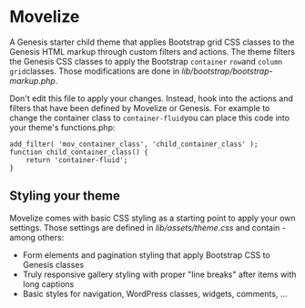 # Movelize
A Genesis starter child theme that applies Bootstrap grid CSS classes to the Genesis HTML markup through custom filters and actions. The theme filters the Genesis CSS classes to apply the Bootstrap `container` `row`and `column grid`classes.
Those modifications are done in *lib/bootstrap/bootstrap-markup.php*.

Don't edit this file to apply your changes. Instead, hook into the actions and filters that have been defined by Movelize or Genesis.
For example to change the container class to `container-fluid`you can place this code into your theme's functions.php:
```
add_filter( 'mov_container_class', 'child_container_class' );
function child_container_class() {
    return 'container-fluid';
}
```

## Styling your theme
Movelize comes with basic CSS styling as a starting point to apply your own settings. Those settings are defined in *lib/assets/theme.css* and contain - among others:
- Form elements and pagination styling that apply Bootstrap CSS to Genesis classes
- Truly responsive gallery styling with proper "line breaks" after items with long captions
- Basic styles for navigation, WordPress classes, widgets, comments, ...
